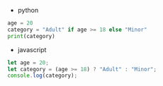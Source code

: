 - python 

```python
age = 20
category = "Adult" if age >= 18 else "Minor"
print(category)
```


- javascript

```javascript
let age = 20;
let category = (age >= 18) ? "Adult" : "Minor";
console.log(category);
```